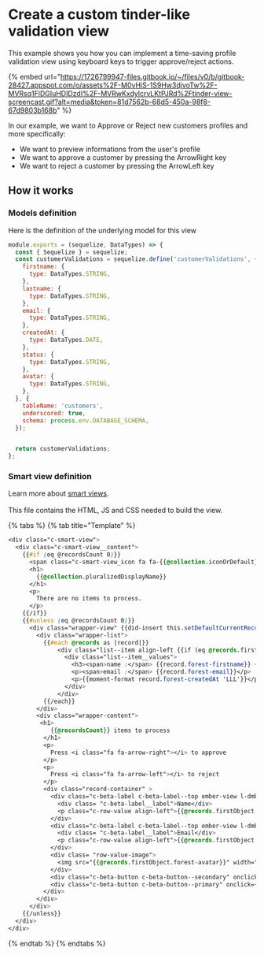 # Create a custom tinder-like validation view

This example shows you how you can implement a time-saving profile validation view using keyboard keys to trigger approve/reject actions.&#x20;

{% embed url="https://1726799947-files.gitbook.io/~/files/v0/b/gitbook-28427.appspot.com/o/assets%2F-M0vHiS-1S9Hw3djvoTw%2F-MVRsq1FlDGIuHDIDzdI%2F-MVRwKxdylcrvLKtPJRd%2Ftinder-view-screencast.gif?alt=media&token=81d7562b-68d5-450a-98f8-67d9803b168b" %}

In our example, we want to Approve or Reject new customers profiles and more specifically:

* We want to preview informations from the user's profile
* We want to approve a customer by pressing the ArrowRight key
* We want to reject a customer by pressing the ArrowLeft key

## How it works

### Models definition

Here is the definition of the underlying model for this view

```javascript
module.exports = (sequelize, DataTypes) => {
  const { Sequelize } = sequelize;
  const customerValidations = sequelize.define('customerValidations', {
    firstname: {
      type: DataTypes.STRING,
    },
    lastname: {
      type: DataTypes.STRING,
    },
    email: {
      type: DataTypes.STRING,
    },
    createdAt: {
      type: DataTypes.DATE,
    },
    status: {
      type: DataTypes.STRING,
    },
    avatar: {
      type: DataTypes.STRING,
    },
  }, {
    tableName: 'customers',
    underscored: true,
    schema: process.env.DATABASE_SCHEMA,
  });


  return customerValidations;
};

```

### Smart view definition

Learn more about [smart views](./).\
\
This file contains the HTML, JS and CSS needed to build the view.

{% tabs %}
{% tab title="Template" %}
```css
<div class="c-smart-view">
  <div class="c-smart-view__content">
    {{#if (eq @recordsCount 0)}}
      <span class="c-smart-view_icon fa fa-{{@collection.iconOrDefault}} fa-5x"></span>
      <h1>
        {{@collection.pluralizedDisplayName}}
      </h1>
      <p>
        There are no items to process.
      </p>
    {{/if}}
    {{#unless (eq @recordsCount 0)}}
      <div class="wrapper-view" {{did-insert this.setDefaultCurrentRecord}}>
        <div class="wrapper-list">
          {{#each @records as |record|}}
              <div class="list--item align-left {{if (eq @records.firstObject record) 'selected'}}">
                <div class="list--item__values">
                  <h3><span>name :</span> {{record.forest-firstname}} {{record.forest-lastname}}</h3>
                  <p><span>email :</span> {{record.forest-email}}</p>
                  <p>{{moment-format record.forest-createdAt 'LLL'}}</p>
                </div>
              </div>
          {{/each}}
        </div>
        <div class="wrapper-content">
         <h1>
            {{@recordsCount}} items to process
          </h1>
          <p>
            Press <i class="fa fa-arrow-right"></i> to approve
          </p>
          <p>        
            Press <i class="fa fa-arrow-left"></i> to reject
          </p>
          <div class="record-container" >
            <div class="c-beta-label c-beta-label--top ember-view l-dmb">
              <div class= "c-beta-label__label">Name</div>
              <p class="c-row-value align-left">{{@records.firstObject.forest-firstname}} {{@records.firstObject.forest-lastname}}</p>
            </div>
            <div class="c-beta-label c-beta-label--top ember-view l-dmb">
              <div class= "c-beta-label__label">Email</div>
              <p class="c-row-value align-left">{{@records.firstObject.forest-email}}</p>
            </div>
            <div class= "row-value-image">
              <img src="{{@records.firstObject.forest-avatar}}" width="300" height="400">
            </div>
            <div class="c-beta-button c-beta-button--secondary" onclick={{ action 'triggerSmartAction' @collection 'reject' @records.firstObject}}>Reject</div>
            <div class="c-beta-button c-beta-button--primary" onclick={{ action 'triggerSmartAction' @collection 'approve' @records.firstObject}}>Approve</div>
          </div>
        </div>
      </div>
    {{/unless}}
  </div>
</div>
```
{% endtab %}
{% endtabs %}
